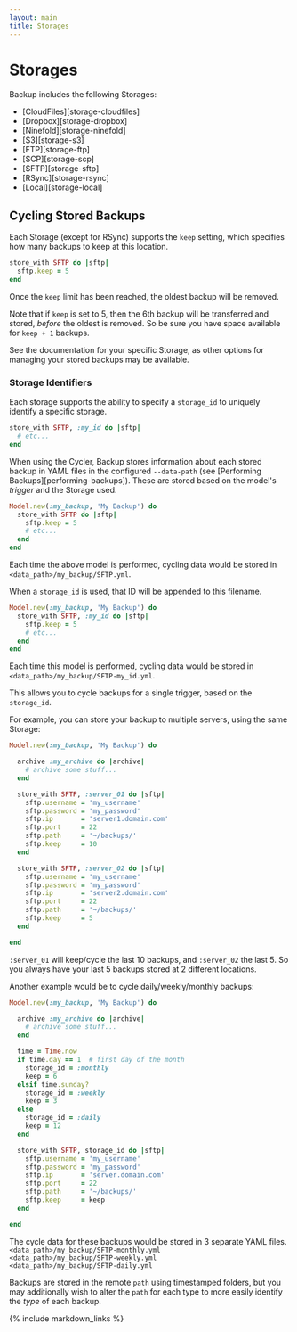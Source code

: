 ```yaml
---
layout: main
title: Storages
---
```


Storages
========

Backup includes the following Storages:

- [CloudFiles][storage-cloudfiles]
- [Dropbox][storage-dropbox]
- [Ninefold][storage-ninefold]
- [S3][storage-s3]
- [FTP][storage-ftp]
- [SCP][storage-scp]
- [SFTP][storage-sftp]
- [RSync][storage-rsync]
- [Local][storage-local]


Cycling Stored Backups
----------------------

Each Storage (except for RSync) supports the `keep` setting, which specifies how many backups to keep at this location.

``` rb
store_with SFTP do |sftp|
  sftp.keep = 5
end
```

Once the `keep` limit has been reached, the oldest backup will be removed.

Note that if `keep` is set to 5, then the 6th backup will be transferred and stored, _before_ the oldest is removed.
So be sure you have space available for `keep + 1` backups.

See the documentation for your specific Storage, as other options for managing your stored backups may be available.


### Storage Identifiers

Each storage supports the ability to specify a `storage_id` to uniquely identify a specific storage.

```rb
store_with SFTP, :my_id do |sftp|
  # etc...
end
```

When using the Cycler, Backup stores information about each stored backup in YAML files in the configured `--data-path`
(see [Performing Backups][performing-backups]). These are stored based on the model's _trigger_ and the Storage used.

```rb
Model.new(:my_backup, 'My Backup') do
  store_with SFTP do |sftp|
    sftp.keep = 5
    # etc...
  end
end
```

Each time the above model is performed, cycling data would be stored in `<data_path>/my_backup/SFTP.yml`.

When a `storage_id` is used, that ID will be appended to this filename.

```rb
Model.new(:my_backup, 'My Backup') do
  store_with SFTP, :my_id do |sftp|
    sftp.keep = 5
    # etc...
  end
end
```

Each time this model is performed, cycling data would be stored in `<data_path>/my_backup/SFTP-my_id.yml`.

This allows you to cycle backups for a single trigger, based on the `storage_id`.

For example, you can store your backup to multiple servers, using the same Storage:

```rb
Model.new(:my_backup, 'My Backup') do

  archive :my_archive do |archive|
    # archive some stuff...
  end

  store_with SFTP, :server_01 do |sftp|
    sftp.username = 'my_username'
    sftp.password = 'my_password'
    sftp.ip       = 'server1.domain.com'
    sftp.port     = 22
    sftp.path     = '~/backups/'
    sftp.keep     = 10
  end

  store_with SFTP, :server_02 do |sftp|
    sftp.username = 'my_username'
    sftp.password = 'my_password'
    sftp.ip       = 'server2.domain.com'
    sftp.port     = 22
    sftp.path     = '~/backups/'
    sftp.keep     = 5
  end

end
```

`:server_01` will keep/cycle the last 10 backups, and `:server_02` the last 5. So you always have your last 5 backups
stored at 2 different locations.

Another example would be to cycle daily/weekly/monthly backups:

```rb
Model.new(:my_backup, 'My Backup') do

  archive :my_archive do |archive|
    # archive some stuff...
  end

  time = Time.now
  if time.day == 1  # first day of the month
    storage_id = :monthly
    keep = 6
  elsif time.sunday?
    storage_id = :weekly
    keep = 3
  else
    storage_id = :daily
    keep = 12
  end

  store_with SFTP, storage_id do |sftp|
    sftp.username = 'my_username'
    sftp.password = 'my_password'
    sftp.ip       = 'server.domain.com'
    sftp.port     = 22
    sftp.path     = '~/backups/'
    sftp.keep     = keep
  end

end
```

The cycle data for these backups would be stored in 3 separate YAML files.  
`<data_path>/my_backup/SFTP-monthly.yml`  
`<data_path>/my_backup/SFTP-weekly.yml`  
`<data_path>/my_backup/SFTP-daily.yml`

Backups are stored in the remote `path` using timestamped folders, but you may additionally wish to alter the `path` for
each type to more easily identify the _type_ of each backup.


{% include markdown_links %}
